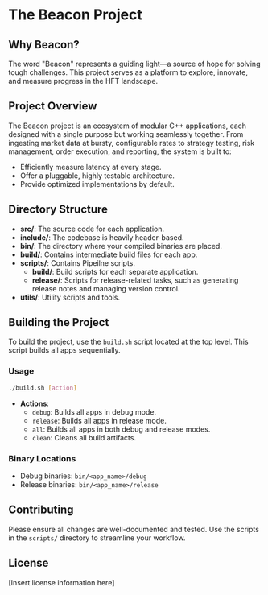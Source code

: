 # The Beacon Project

## Why Beacon?
The word "Beacon" represents a guiding light—a source of hope for solving tough challenges. This project serves as a platform to explore, innovate, and measure progress in the HFT landscape.

## Project Overview
The Beacon project is an ecosystem of modular C++ applications, each designed with a single purpose but working seamlessly together. From ingesting market data at bursty, configurable rates to strategy testing, risk management, order execution, and reporting, the system is built to:
- Efficiently measure latency at every stage.
- Offer a pluggable, highly testable architecture.
- Provide optimized implementations by default.

## Directory Structure
- **src/**: The source code for each application.
- **include/**: The codebase is heavily header-based.
- **bin/**: The directory where your compiled binaries are placed.
- **build/**: Contains intermediate build files for each app.
- **scripts/**: Contains Pipeilne scripts.
  - **build/**: Build scripts for each separate application.
  - **release/**: Scripts for release-related tasks, such as generating release notes and managing version control.
- **utils/**: Utility scripts and tools.

## Building the Project
To build the project, use the `build.sh` script located at the top level. This script builds all apps sequentially.

### Usage
```bash
./build.sh [action]
```
- **Actions**:
  - `debug`: Builds all apps in debug mode.
  - `release`: Builds all apps in release mode.
  - `all`: Builds all apps in both debug and release modes.
  - `clean`: Cleans all build artifacts.

### Binary Locations
- Debug binaries: `bin/<app_name>/debug`
- Release binaries: `bin/<app_name>/release`

## Contributing
Please ensure all changes are well-documented and tested. Use the scripts in the `scripts/` directory to streamline your workflow.

## License
[Insert license information here]
